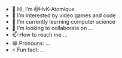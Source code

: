 - 👋 Hi, I’m @HvK-Atomique
- 👀 I’m interested by video games and code
- 🌱 I’m currently learning computer science
- 💞️ I’m looking to collaborate on ...
- 📫 How to reach me ...
- 😄 Pronouns: ...
- ⚡ Fun fact: ...

<!---
HvK-Atomique/HvK-Atomique is a ✨ special ✨ repository because its `README.md` (this file) appears on your GitHub profile.
You can click the Preview link to take a look at your changes.
--->
